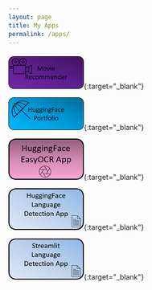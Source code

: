 ```yaml
---
layout: page
title: My Apps
permalink: /apps/
---
```


[![HuggingFace Portfolio](assets/movie.png)](https://pelinbalci-movierecommendation-app-cta66n.streamlit.app/){:target="_blank"}

[![HuggingFace Portfolio](assets/hf_portfolio.png)](https://huggingface.co/spaces/pelinbalci){:target="_blank"}

[![HuggingFace EasyOCR App](assets/hf_easyocr1.png)](https://huggingface.co/spaces/pelinbalci/easyocr){:target="_blank"}

[![HuggingFace LanguageDetection App](assets/hf_landet1.png)](https://huggingface.co/spaces/pelinbalci/LanguageDetection){:target="_blank"}

[![HuggingFace LanguageDetection App](assets/streamlit_landet.png)](https://pelinbalci-streamlit-ml-app-main-q6mq7c.streamlit.app/){:target="_blank"}
